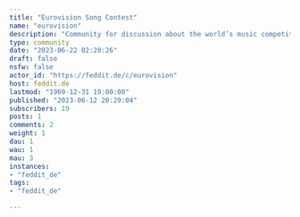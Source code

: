 ```yaml
---
title: "Eurovision Song Contest" 
name: "eurovision"
description: "Community for discussion about the world’s music competition uniting Europe"
type: community
date: "2023-06-22 02:20:26"
draft: false
nsfw: false
actor_id: "https://feddit.de/c/eurovision"
host: feddit.de
lastmod: "1969-12-31 19:00:00"
published: "2023-06-12 20:29:04"
subscribers: 19
posts: 1
comments: 2
weight: 1
dau: 1
wau: 1
mau: 3
instances:
- "feddit_de"
tags: 
- "feddit_de"

---
```

